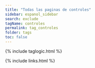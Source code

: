 ```yaml
---
title: "Todas las paginas de controles"
sidebar: espanol_sidebar
search: exclude
tagName: controles
permalink: tag_controles
folder: tags
toc: false
---
```


{% include taglogic.html %}

{% include links.html %}
